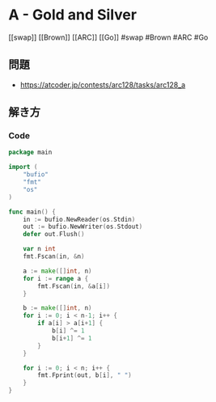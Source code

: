 # A - Gold and Silver
[[swap]] [[Brown]] [[ARC]] [[Go]]
#swap #Brown #ARC #Go 

## 問題
- https://atcoder.jp/contests/arc128/tasks/arc128_a

## 解き方
### Code
```go
package main

import (
	"bufio"
	"fmt"
	"os"
)

func main() {
	in := bufio.NewReader(os.Stdin)
	out := bufio.NewWriter(os.Stdout)
	defer out.Flush()

	var n int
	fmt.Fscan(in, &n)

	a := make([]int, n)
	for i := range a {
		fmt.Fscan(in, &a[i])
	}

	b := make([]int, n)
	for i := 0; i < n-1; i++ {
		if a[i] > a[i+1] {
			b[i] ^= 1
			b[i+1] ^= 1
		}
	}

	for i := 0; i < n; i++ {
		fmt.Fprint(out, b[i], " ")
	}
}
```